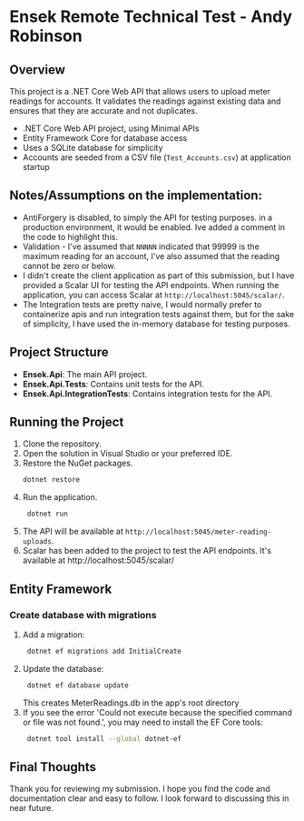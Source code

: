 # Ensek Remote Technical Test - Andy Robinson

## Overview
This project is a .NET Core Web API that allows users to upload meter readings for accounts. It validates the readings against existing data and ensures that they are accurate and not duplicates.
- .NET Core Web API project, using Minimal APIs
- Entity Framework Core for database access
- Uses a SQLite database for simplicity
- Accounts are seeded from a CSV file (`Test_Accounts.csv`) at application startup

## Notes/Assumptions on the implementation:
- AntiForgery is disabled, to simply the API for testing purposes. in a production environment, it would be enabled. Ive added a comment in the code to highlight this.
- Validation - I've assumed that `NNNNN` indicated that 99999 is the maximum reading for an account, I've also assumed that the reading cannot be zero or below.
- I didn't create the client application as part of this submission, but I have provided a Scalar UI for testing the API endpoints. When running the application, you can access Scalar at `http://localhost:5045/scalar/`.
- The Integration tests are pretty naive, I would normally prefer to containerize apis and run integration tests against them, but for the sake of simplicity, I have used the in-memory database for testing purposes.

## Project Structure
- **Ensek.Api**: The main API project.
- **Ensek.Api.Tests**: Contains unit tests for the API.
- **Ensek.Api.IntegrationTests**: Contains integration tests for the API.

## Running the Project
1. Clone the repository.
2. Open the solution in Visual Studio or your preferred IDE.
3. Restore the NuGet packages.
   ```bash
   dotnet restore
   ```
4. Run the application.
   ```bash
    dotnet run
    ```
5. The API will be available at `http://localhost:5045/meter-reading-uploads`.
6. Scalar has been added to the project to test the API endpoints. It's available at http://localhost:5045/scalar/

## Entity Framework 
### Create database with migrations
1. Add a migration:
   ```bash
    dotnet ef migrations add InitialCreate
   ```
2. Update the database:
   ```bash
    dotnet ef database update
   ```
   This creates MeterReadings.db in the app's root directory
3. If you see the error 'Could not execute because the specified command or file was not found.', 
you may need to install the EF Core tools:
   ```bash
    dotnet tool install --global dotnet-ef
   ```
   
## Final Thoughts
Thank you for reviewing my submission. I hope you find the code and documentation clear and easy to follow. I look forward to discussing this in near future.